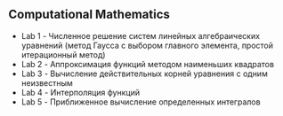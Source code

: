 ## Computational Mathematics

- Lab 1 - Численное решение систем линейных алгебраических уравнений (метод Гаусса с выбором главного элемента, простой итерационный метод)
- Lab 2 - Аппроксимация функций методом наименьших квадратов
- Lab 3 - Вычисление действительных корней уравнения с одним неизвестным
- Lab 4 - Интерполяция функций
- Lab 5 - Приближенное вычисление определенных интегралов

